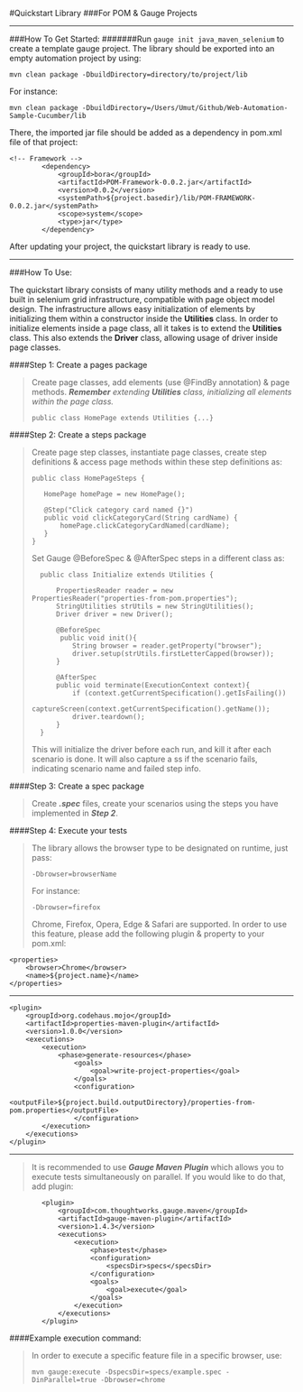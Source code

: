 #Quickstart Library
###For POM & Gauge Projects
___
###How To Get Started:
#######Run ````gauge init java_maven_selenium```` to create a template gauge project.
The library should be exported into an empty automation project by using:
```
mvn clean package -DbuildDirectory=directory/to/project/lib
```
For instance:
```
mvn clean package -DbuildDirectory=/Users/Umut/Github/Web-Automation-Sample-Cucumber/lib
```
There, the imported jar file should be added as a dependency in pom.xml file of that project:
```
<!-- Framework -->
        <dependency>
            <groupId>bora</groupId>
            <artifactId>POM-Framework-0.0.2.jar</artifactId>
            <version>0.0.2</version>
            <systemPath>${project.basedir}/lib/POM-FRAMEWORK-0.0.2.jar</systemPath>
            <scope>system</scope>
            <type>jar</type>
        </dependency>
```
After updating your project, the quickstart library is ready to use.
___
###How To Use:

The quickstart library consists of many utility methods and a ready to use built in selenium grid infrastructure,
compatible with page object model design. The infrastructure allows easy initialization of elements by initializing them
within a constructor inside the **Utilities** class. In order to initialize elements inside a page class, all it takes is
to extend the **Utilities** class. This also extends the **Driver** class, allowing usage of driver inside page classes.

####Step 1: Create a pages package
>Create page classes, add elements (use @FindBy annotation) & page methods. _**Remember** extending **Utilities** class,
> initializing all elements within the page class._
>````
> public class HomePage extends Utilities {...}
>```` 

####Step 2: Create a steps package
>Create page step classes, instantiate page classes, create step definitions & access page methods within these step
> definitions as:
> ````
> public class HomePageSteps {
> 
>    HomePage homePage = new HomePage();
>
>    @Step("Click category card named {}")
>    public void clickCategoryCard(String cardName) {
>        homePage.clickCategoryCardNamed(cardName);
>    }
> }
> ````
>Set Gauge @BeforeSpec & @AfterSpec steps in a different class as:
> ````
>   public class Initialize extends Utilities {
>
>       PropertiesReader reader = new PropertiesReader("properties-from-pom.properties");
>       StringUtilities strUtils = new StringUtilities();
>       Driver driver = new Driver();
>
>       @BeforeSpec
>        public void init(){
>           String browser = reader.getProperty("browser");
>           driver.setup(strUtils.firstLetterCapped(browser));
>       }
>
>       @AfterSpec
>       public void terminate(ExecutionContext context){
>           if (context.getCurrentSpecification().getIsFailing())
>               captureScreen(context.getCurrentSpecification().getName());
>           driver.teardown();
>       }
>   }
>````
> This will initialize the driver before each run, and kill it after each scenario is done. It will also
> capture a ss if the scenario fails, indicating scenario name and failed step info.

####Step 3: Create a spec package
>Create _**.spec**_ files, create your scenarios using the steps you have implemented in ***Step 2***.

####Step 4: Execute your tests
>The library allows the browser type to be designated on runtime, just pass:
> ````
> -Dbrowser=browserName
> ````
> For instance:
>````
> -Dbrowser=firefox
>````
>Chrome, Firefox, Opera, Edge & Safari are supported.
>In order to use this feature, please add the following plugin & property to your pom.xml:


    <properties>
        <browser>Chrome</browser>
        <name>${project.name}</name>
    </properties>
___

    <plugin>
        <groupId>org.codehaus.mojo</groupId>
        <artifactId>properties-maven-plugin</artifactId>
        <version>1.0.0</version>
        <executions>
            <execution>
                <phase>generate-resources</phase>
                    <goals>
                        <goal>write-project-properties</goal>
                    </goals>
                    <configuration>
                        <outputFile>${project.build.outputDirectory}/properties-from-pom.properties</outputFile>
                    </configuration>
            </execution>
        </executions>
    </plugin>
___ 
>It is recommended to use ***Gauge Maven Plugin*** which allows you to execute tests simultaneously on parallel.
> If you would like to do that, add plugin:

            <plugin>
                <groupId>com.thoughtworks.gauge.maven</groupId>
                <artifactId>gauge-maven-plugin</artifactId>
                <version>1.4.3</version>
                <executions>
                    <execution>
                        <phase>test</phase>
                        <configuration>
                            <specsDir>specs</specsDir>
                        </configuration>
                        <goals>
                            <goal>execute</goal>
                        </goals>
                    </execution>
                </executions>
            </plugin>
####Example execution command:
>In order to execute a specific feature file in a specific browser, use:
>```
>mvn gauge:execute -DspecsDir=specs/example.spec -DinParallel=true -Dbrowser=chrome
>```
